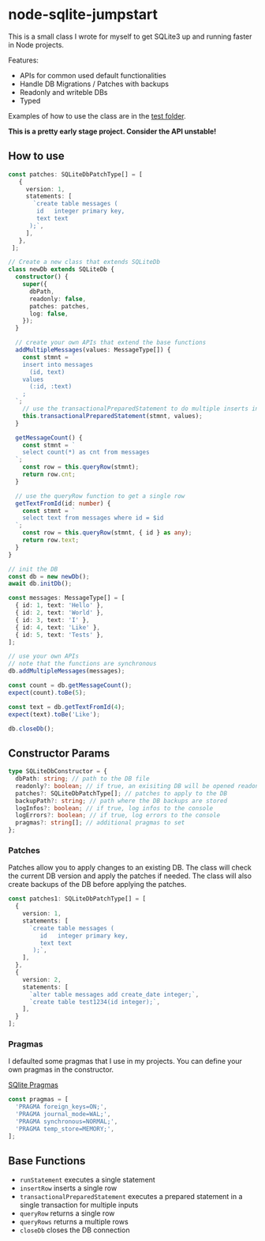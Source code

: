 # node-sqlite-jumpstart

This is a small class I wrote for myself to get SQLite3 up and running faster in Node projects.

Features:

- APIs for common used default functionalities 
- Handle DB Migrations / Patches with backups
- Readonly and writeble DBs
- Typed

Examples of how to use the class are in the [test folder](https://github.com/phartenfeller/node-sqlite-jumpstart/tree/main/test).

**This is a pretty early stage project. Consider the API unstable!**

## How to use

```ts
const patches: SQLiteDbPatchType[] = [
   {
     version: 1,
     statements: [
       `create table messages (
        id   integer primary key,
        text text
      );`,
     ],
   },
 ];

// Create a new class that extends SQLiteDb
class newDb extends SQLiteDb {
  constructor() {
    super({
      dbPath,
      readonly: false,
      patches: patches,
      log: false,
    });
  }

  // create your own APIs that extend the base functions
  addMultipleMessages(values: MessageType[]) {
    const stmnt = `
    insert into messages
      (id, text)
    values
      (:id, :text)
    ;
  `;
    // use the transactionalPreparedStatement to do multiple inserts in one transaction
    this.transactionalPreparedStatement(stmnt, values);
  }

  getMessageCount() {
    const stmnt = `
    select count(*) as cnt from messages
  `;
    const row = this.queryRow(stmnt);
    return row.cnt;
  }

  // use the queryRow function to get a single row
  getTextFromId(id: number) {
    const stmnt = `
    select text from messages where id = $id
  `;
    const row = this.queryRow(stmnt, { id } as any);
    return row.text;
  }
}

// init the DB
const db = new newDb();
await db.initDb();

const messages: MessageType[] = [
  { id: 1, text: 'Hello' },
  { id: 2, text: 'World' },
  { id: 3, text: 'I' },
  { id: 4, text: 'Like' },
  { id: 5, text: 'Tests' },
];

// use your own APIs
// note that the functions are synchronous
db.addMultipleMessages(messages);

const count = db.getMessageCount();
expect(count).toBe(5);

const text = db.getTextFromId(4);
expect(text).toBe('Like');

db.closeDb();
```

## Constructor Params

```ts
type SQLiteDbConstructor = {
  dbPath: string; // path to the DB file
  readonly?: boolean; // if true, an exisiting DB will be opened readonly
  patches?: SQLiteDbPatchType[]; // patches to apply to the DB
  backupPath?: string; // path where the DB backups are stored
  logInfos?: boolean; // if true, log infos to the console
  logErrors?: boolean; // if true, log errors to the console
  pragmas?: string[]; // additional pragmas to set
};
```

### Patches

Patches allow you to apply changes to an existing DB. The class will check the current DB version and apply the patches if needed. The class will also create backups of the DB before applying the patches.

```ts
const patches1: SQLiteDbPatchType[] = [
  {
    version: 1,
    statements: [
      `create table messages (
         id   integer primary key,
         text text
       );`,
    ],
  },
  {
    version: 2,
    statements: [
      `alter table messages add create_date integer;`,
      `create table test1234(id integer);`,
    ],
  }
];
```

### Pragmas

I defaulted some pragmas that I use in my projects. You can define your own pragmas in the constructor.

[SQlite Pragmas](https://www.sqlite.org/pragma.html)

```ts
const pragmas = [
  'PRAGMA foreign_keys=ON;',
  'PRAGMA journal_mode=WAL;',
  'PRAGMA synchronous=NORMAL;',
  'PRAGMA temp_store=MEMORY;',
];
```

## Base Functions

- `runStatement` executes a single statement
- `insertRow` inserts a single row
- `transactionalPreparedStatement` executes a prepared statement in a single transaction for multiple inputs
- `queryRow` returns a single row
- `queryRows`  returns a multiple rows
- `closeDb` closes the DB connection
